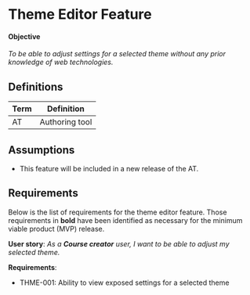 # Theme Editor Feature

#### Objective
*To be able to adjust settings for a selected theme without any prior knowledge of web technologies.*

## Definitions
| Term                             | Definition |
| -------------------------------- | ---------- |
| AT                               | Authoring tool |

## Assumptions

- This feature will be included in a new release of the AT.

## Requirements

Below is the list of requirements for the theme editor feature. Those requirements in **bold** have been identified as necessary for the minimum viable product (MVP) release.

**User story**: *As a __Course creator__ user, I want to be able to adjust my selected theme.*

**Requirements**:
- THME-001: Ability to view exposed settings for a selected theme
